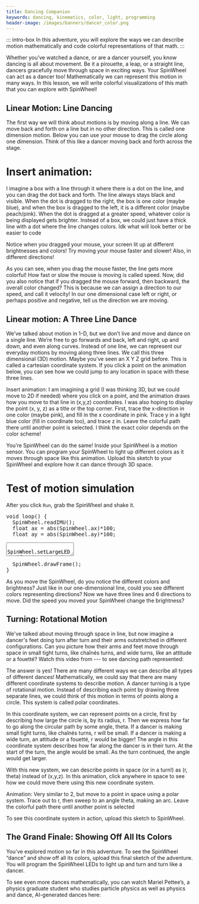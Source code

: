 ```yaml
---
title: Dancing Companion
keywords: dancing, kinematics, color, light, programming
header-image: /images/banners/dancer_color.png 
---
```


<link rel="stylesheet" href="/simspinwheel/simspinwheel.css">
<script src='/simspinwheel/simspinwheel.js'></script>

::: intro-box
In this adventure, you will explore the ways we can describe motion mathematically and code colorful representations of that math. 
:::

Whether you’ve watched a dance, or are a dancer yourself, you know dancing is all about movement. Be it a pirouette, a leap, or a straight line, dancers gracefully move through space in exciting ways. Your SpinWheel can act as a dancer too! Mathematically we can represent this motion in many ways. In this lesson, we will write colorful visualizations of this math that you can explore with SpinWheel!

## Linear Motion: Line Dancing

The first way we will think about motions is by moving along a line. We can move back and forth on a line but in no other direction. This is called one dimension motion. Below you can use your mouse to drag the circle along one dimension. Think of this like a dancer moving back and forth across the stage. 

<!--TODO: Insert animation -->
# Insert animation: 

I imagine a box with a line through it where there is a dot on the line, and you can drag the dot back and forth. The line always stays black and visible. When the dot is dragged to the right, the box is one color (maybe blue), and when the box is dragged to the left, it is a different color (maybe peach/pink). When the dot is dragged at a greater speed, whatever color is being displayed gets brighter. Instead of a box, we could just have a thick line with a dot where the line changes colors. Idk what will look better or be easier to code


Notice when you dragged your mouse, your screen lit up at different brightnesses and colors! Try moving your mouse faster and slower! Also, in different directions!

As you can see, when you drag the mouse faster, the line gets more colorful! How fast or slow the mouse is moving is called speed. Now, did you also notice that if you dragged the mouse forward, then backward, the overall color changed? This is because we can assign a direction to our speed, and call it velocity! In our one dimensional case left or right, or perhaps positive and negative, tell us the direction we are moving.

## Linear motion: A Three Line Dance

We’ve talked about motion in 1-D, but we don’t live and move and dance on a single line. We’re free to go forwards and back, left and right, up and down, and even along curves. Instead of one line, we can represent our everyday motions by moving along three lines. We call this three dimensional (3D) motion. Maybe you’ve seen an X Y Z grid before. This is called a cartesian coordinate system. If you click a point on the animation below, you can see how we could jump to any location in space with these three lines. 

<!-- TODO: Insert animation -->
Insert animation: I am imagining a grid (I was thinking 3D, but we could move to 2D if needed) where you click on a point, and the animation draws how you move to that line in (x,y,z) coordinates. I was also hoping to display the point (x, y, z) as a title or the top corner. First, trace the x-direction in one color (maybe pink), and fill in the x coordinate in pink. Trace y in a light blue color (fill in coordinate too), and trace z in. Leave the colorful path there until another point is selected. I think the exact color depends on the color scheme!

You’re SpinWheel can do the same! Inside your SpinWheel is a motion sensor. You can program your SpinWheel to light up different colors as it moves through space like this animation. Upload this sketch to your SpinWheel and explore how it can dance through 3D space. 

# Test of motion simulation

After you click `Run`, grab the SpinWheel and shake it.

<div class="ssw-codecontent" markdown=0>
<pre class="ssw-codeblock">
void loop() {
  SpinWheel.readIMU();
  float ax = abs(SpinWheel.ax)*100;
  float ay = abs(SpinWheel.ay)*100;
</pre>
<textarea class="ssw-codeblock">
  SpinWheel.setLargeLEDsUniform(ax, ay, 0);
</textarea>
<pre class="ssw-codeblock">
  SpinWheel.drawFrame();
}
</pre>
</div>

As you move the SpinWheel, do you notice the different colors and brightness? Just like in our one-dimensional line, could you see different colors representing directions? Now we have three lines and 6 directions to move. Did the speed you moved your SpinWheel change the brightness?


## Turning: Rotational Motion

We've talked about moving through space in line, 
but now imagine a dancer's feet doing turn after turn and their arms outstretched in different configurations. 
Can you picture how their arms and feet move through space in small tight turns, like chaînés turns, and wide turns, like an attitude or a fouetté? 
Watch this video from --- to see dancing path represented: 

<!--TODO: Find out licence for video and upload it -->
<!--TODO: Find videos that describe these different turns -->

The answer is yes! 
There are many different ways we can describe all types of different dances! 
Mathematically, we could say that there are many different coordinate systems to describe motion. 
A dancer turning is a type of rotational motion. 
Instead of describing each point by drawing three separate lines, 
we could think of this motion in terms of points along a circle. 
This system is called polar coordinates.

In this coordinate system, 
we can represent points on a circle, first by describing how large the circle is, by its radius, r.
Then we express how far to go along the circular path by some angle, theta.
If a dancer is making small tight turns, like chaînés turns, r will be small. 
If a dancer is making a wide turn, an attitude or a fouetté, r would be bigger! 
The angle in this coordinate system describes how far along the dancer is in their turn.
At the start of the turn, the angle would be small. As the turn continued, the angle would get larger. 

With this new system, we can describe points in space (or in a turn!) as (r, theta) instead of (x,y,z).
In this animation, click anywhere in space to see how we could move there using this new coordinate system. 

<!--TODO: Animation -->
Animation: Very similar to 2, but move to a point in space using a polar system. Trace out to r, then sweep to an angle theta, making an arc. Leave the colorful path there until another point is selected

<!--TODO: Picture or gif of a dancer turning that traces out the polar angle theta -->

To see this coordinate system in action, upload this sketch to SpinWheel. 

<!--TODO: Have a program where the spinwheel responds to rotational motion -->


## The Grand Finale: Showing Off All Its Colors

You’ve explored motion so far in this adventure. To see the SpinWheel “dance” and show off all its colors, upload this final sketch of the adventure. You will program the SpinWheel LEDs to light up and turn and turn like a dancer. 

<!--TODO: Write a program where the outer edges of the SpinWheel lights up in a snake at different speeds -->


To see even more dances mathematically, you can watch Mariel Pettee’s, a physics graduate student who studies particle physics as well as physics and dance, AI-generated dances here: 
<!--TODO: insert Mariel's video here -->

